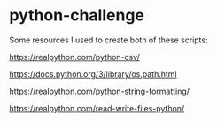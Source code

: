 # python-challenge
Some resources I used to create both of these scripts:

https://realpython.com/python-csv/

https://docs.python.org/3/library/os.path.html

https://realpython.com/python-string-formatting/

https://realpython.com/read-write-files-python/
